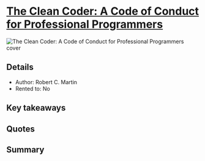 # [The Clean Coder: A Code of Conduct for Professional Programmers](https://www.amazon.com/Clean-Coder-Conduct-Professional-Programmers/dp/0137081073)

![The Clean Coder: A Code of Conduct for Professional Programmers cover](https://m.media-amazon.com/images/I/61GHrDrumhL._SL1000_.jpg "The Clean Coder: A Code of Conduct for Professional Programmers cover")

## Details
- Author: Robert C. Martin
- Rented to: No

## Key takeaways

## Quotes

## Summary
